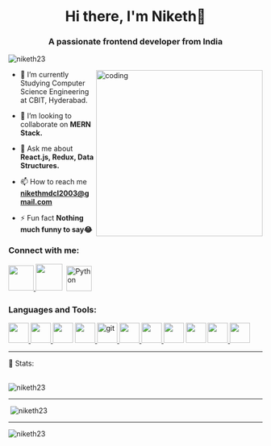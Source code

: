 <h1 align="center">Hi there, I'm Niketh👋</h1>
<h3 padding-bottom="30px" align="center">A passionate frontend developer from India</h3>

<p align="left"> <img src="https://komarev.com/ghpvc/?username=niketh23&label=Profile%20views&color=0e75b6&style=flat" alt="niketh23" /> </p>

<img align="right" alt="coding" width="330" src="https://media2.giphy.com/media/RbDKaczqWovIugyJmW/giphy.gif?cid=ecf05e47iye89skiop4vshzs9adhtk94vx24l1r1gfm0xomi&rid=giphy.gif&ct=g">

- 🔭 I’m currently Studying Computer Science Engineering at CBIT, Hyderabad.

- 👯 I’m looking to collaborate on **MERN Stack.**

- 💬 Ask me about **React.js, Redux, Data Structures.**

- 📫 How to reach me **nikethmdcl2003@gmail.com**

- ⚡ Fun fact **Nothing much funny to say😂**

<h3 align="left">Connect with me:</h3>
<p align="left">
<a href="https://www.linkedin.com/in/niketh-m-4793ba217/" target="blank"><img height="50" src="https://cdn2.iconfinder.com/data/icons/social-icon-3/512/social_style_3_in-306.png"/> </a>
<a href="https://instagram.com/nickey_2303" target="blank"><img height="53" src="https://cdn2.iconfinder.com/data/icons/social-media-black-white-2/600/Instagram_glyph_svg-64.png"/></a>
<a href="mailto:nikethmdcl2003@gmail.com"> <img src="https://cdn.jsdelivr.net/npm/simple-icons@v3/icons/gmail.svg" alt="Python" height="50" style="vertical-align:top; margin:4px"></a>
</p>

<h3 align="left">Languages and Tools:</h3>
<p align="left"> <a href="https://getbootstrap.com" target="_blank" rel="noreferrer"> <img src="https://cdn2.iconfinder.com/data/icons/font-awesome-brands/576/bootstrap-512.png" width="40" height="40"/> </a> <a href="https://www.cprogramming.com/" target="_blank" rel="noreferrer"> <img src="https://cdn2.iconfinder.com/data/icons/teenyicons-solid-vol-1/15/c-512.png" width="40" height="40"/> </a> <a href="https://www.w3schools.com/cpp/" target="_blank" rel="noreferrer"> <img src="https://cdn2.iconfinder.com/data/icons/logos-brands-in-colors/404/c_logo-512.png" width="40" height="40"/></a> <a href="https://www.w3schools.com/css/" target="_blank" rel="noreferrer"> <img src="https://cdn2.iconfinder.com/data/icons/logotypes/32/badge-css-3-512.png" width="40" height="40"/> </a> <a href="https://git-scm.com/" target="_blank" rel="noreferrer"> <img src="https://www.vectorlogo.zone/logos/git-scm/git-scm-icon.svg" alt="git" width="40" height="40"/> </a> <a href="https://www.w3.org/html/" target="_blank" rel="noreferrer"> <img src="https://cdn2.iconfinder.com/data/icons/logotypes/32/badge-html-5-512.png" width="40" height="40"/> </a> <a href="https://developer.mozilla.org/en-US/docs/Web/JavaScript" target="_blank" rel="noreferrer"> <img src="https://cdn2.iconfinder.com/data/icons/designer-skills/128/code-programming-javascript-software-develop-command-language-512.png" width="40" height="40" /> </a> <a href="https://www.mysql.com/" target="_blank" rel="noreferrer"> <img src="https://cdn2.iconfinder.com/data/icons/logos-3/181/MySQL-512.png" width="40" height="40"/></a> <a href="https://nodejs.org" target="_blank" rel="noreferrer"><img src="https://cdn2.iconfinder.com/data/icons/logos-3/456/nodejs-new-pantone-black-512.png" width="40" height="40"/></a> <a href="https://www.python.org" target="_blank" rel="noreferrer"> <img src="https://cdn2.iconfinder.com/data/icons/logos-and-brands/512/267_Python_logo-512.png" width="40" height="40" /> </a> <a href="https://reactjs.org/" target="_blank" rel="noreferrer"> <img src="https://cdn2.iconfinder.com/data/icons/logos-3/600/React.js_logo-512.png" width="40" height="40"/></a> </p>

---

<!-- STATISTICS ABOUT PROFILE -->

 📶 Stats:<br><br>
 
 
<!--  TOP LANGUAGES STATISTICS -->
<p><img src="https://github-readme-stats.vercel.app/api/top-langs?username=niketh23&theme=dark&layout=compact&align=right&width=40%" alt="niketh23" /></p>

 <hr>

<!-- GITHUB STATISTICS -->
<p>&nbsp;<img src="https://github-readme-stats.vercel.app/api?username=niketh23&show_icons=true&locale=en" alt="niketh23" /></p>

 <hr>

<p><img src="https://github-readme-streak-stats.herokuapp.com/?user=niketh23&&currStreakNum=2FD3EB&fire=pink&sideLabels=F00&theme=nightowl" alt="niketh23" /></p>
